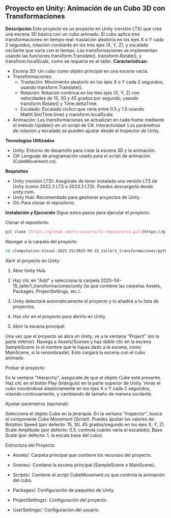 ## Proyecto en Unity: Animación de un Cubo 3D con Transformaciones

**Descripción**
Este proyecto es un proyecto en Unity (versión LTS) que crea una escena 3D básica con un cubo animado. El cubo aplica tres transformaciones en tiempo real: traslación aleatoria en los ejes X o Y cada 2 segundos, rotación constante en los tres ejes (X, Y, Z), y escalado oscilante que varía con el tiempo. Las transformaciones se implementan usando las funciones transform.Translate(), transform.Rotate(), y transform.localScale, como se requería en el taller.
**Características:**

* Escena 3D: Un cubo como objeto principal en una escena vacía.
* Transformaciones:
  * Traslación: Movimiento aleatorio en los ejes X o Y cada 2 segundos, usando transform.Translate().
  * Rotación: Rotación continua en los tres ejes (X, Y, Z) con velocidades de 15, 30 y 45 grados por segundo, usando transform.Rotate() y Time.deltaTime.
  * Escalado: Escalado cíclico que varía entre 0.5 y 1.5 usando Mathf.Sin(Time.time) y transform.localScale.
* Animación: Las transformaciones se actualizan en cada frame mediante el método Update() en un script de C#.
Interactividad: Los parámetros de rotación y escalado se pueden ajustar desde el Inspector de Unity.

**Tecnologías Utilizadas**

* Unity: Entorno de desarrollo para crear la escena 3D y la animación.
* C#: Lenguaje de programación usado para el script de animación (CubeMovement.cs).

**Requisitos**

* Unity (versión LTS): Asegúrate de tener instalada una versión LTS de Unity (como 2022.3 LTS o 2023.3 LTS). Puedes descargarla desde unity.com.
* Unity Hub: Recomendado para gestionar proyectos de Unity.
* Git: Para clonar el repositorio.

**Instalación y Ejecución**
Sigue estos pasos para ejecutar el proyecto:

Clonar el repositorio:
```bash
git clone [https://github.com/tu-usuario/tu-repositorio.git](https://github.com/GabrielaGuzmanR/Computacion-Visual-2025-2S.git)
```

Navegar a la carpeta del proyecto:
```bash
cd /Computacion-Visual-2025-2S/2025-04-15_taller1_transformaciones/python
```

Abrir el proyecto en Unity:

1. Abre Unity Hub.
2. Haz clic en "Add" y selecciona la carpeta 2025-04-15_taller1_transformaciones/unity (la que contiene las carpetas Assets, Packages, ProjectSettings, etc.).
3. Unity detectará automáticamente el proyecto y lo añadirá a tu lista de proyectos.
4. Haz clic en el proyecto para abrirlo en Unity.


5. Abrir la escena principal:

Una vez que el proyecto se abra en Unity, ve a la ventana "Project" (en la parte inferior).
Navega a Assets/Scenes y haz doble clic en la escena SampleScene (o el nombre que le hayas dado a la escena, como MainScene, si la renombraste).
Esto cargará la escena con el cubo animado.


Probar el proyecto:

En la ventana "Hierarchy", asegúrate de que el objeto Cube esté presente.
Haz clic en el botón Play (triángulo) en la parte superior de Unity.
Verás el cubo moviéndose aleatoriamente en los ejes X o Y cada 2 segundos, rotando continuamente, y cambiando de tamaño de manera oscilante.


Ajustar parámetros (opcional):

Selecciona el objeto Cube en la jerarquía.
En la ventana "Inspector", busca el componente Cube Movement (Script).
Puedes ajustar los valores de:
Rotation Speed (por defecto: 15, 30, 45 grados/segundo en los ejes X, Y, Z).
Scale Amplitude (por defecto: 0.5, controla cuánto varía el escalado).
Base Scale (por defecto: 1, la escala base del cubo).





Estructura del Proyecto

* Assets/: Carpeta principal que contiene los recursos del proyecto.
* Scenes/: Contiene la escena principal (SampleScene o MainScene).
* Scripts/: Contiene el script CubeMovement.cs que controla la animación del cubo.

* Packages/: Configuración de paquetes de Unity.
* ProjectSettings/: Configuración del proyecto.
* UserSettings/: Configuración del usuario.
